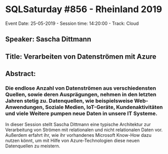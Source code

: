 # SQLSaturday #856 - Rheinland 2019
Event Date: 25-05-2019 - Session time: 14:20:00 - Track: Cloud
## Speaker: Sascha Dittmann
## Title: Verarbeiten von Datenströmen mit Azure
## Abstract:
### Die endlose Anzahl von Datenströmen aus verschiedensten Quellen, sowie deren Ausprägungen, nehmen in den letzten Jahren stetig zu. Datenquellen, wie beispielsweise Web-Anwendungen, Soziale Medien, IoT-Geräte, Kundenaktivitäten und viele Weitere pumpen neue Daten in unsere IT Systeme.

In dieser Session stellt Sascha Dittmann eine typische Architektur zur Verarbeitung von Strömen mit relationalen und nicht relationalen Daten vor. Außerdem erfahrt ihr, wie ihr vorhandenes Microsoft Know-How dazu nutzen könnt, um mit Hilfe von Azure-Technologien diese neuen Datenquellen zu meistern.
